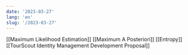 ```yaml
---
date: '2023-03-27'
lang: 'en'
slug: '/2023-03-27'
---
```


[[Maximum Likelihood Estimation]]
[[Maximum A Posteriori]]
[[Entropy]]
[[TourScout Identity Management Development Proposal]]

